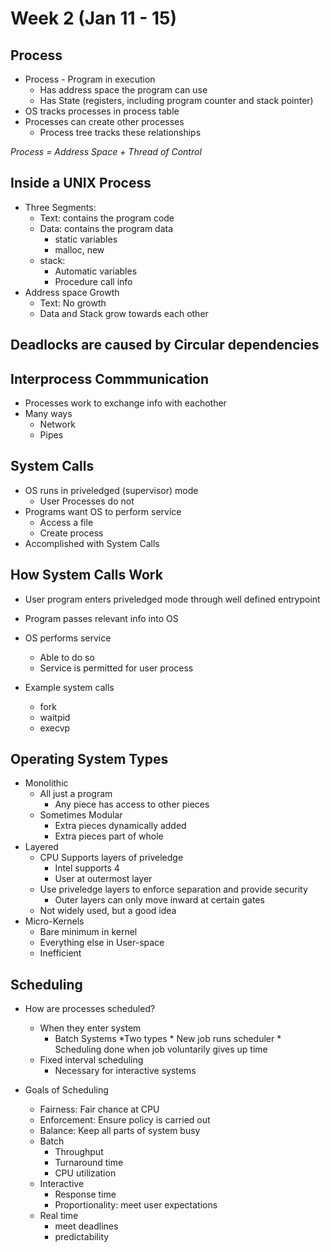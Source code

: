 # Week 2 (Jan 11 - 15)

## Process

* Process - Program in execution
	* Has address space the program can use
	* Has State (registers, including program counter and stack pointer)
* OS tracks processes in process table
* Processes can create other processes
	* Process tree tracks these relationships

*Process = Address Space + Thread of Control*

## Inside a UNIX Process

* Three Segments:
	* Text: contains the program code
	* Data: contains the program data
		* static variables
		* malloc, new
	* stack:
		* Automatic variables
		* Procedure call info
* Address space Growth
	* Text: No growth
	* Data and Stack grow towards each other

## Deadlocks are caused by Circular dependencies

## Interprocess Commmunication

* Processes work to exchange info with eachother
* Many ways
	* Network
	* Pipes

## System Calls

* OS runs in priveledged (supervisor) mode
	* User Processes do not
* Programs want OS to perform service
	* Access a file
	* Create process
* Accomplished with System Calls

## How System Calls Work

* User program enters priveledged mode through well defined entrypoint
* Program passes relevant info into OS
* OS performs service
	* Able to do so
	* Service is permitted for user process

* Example system calls
	* fork
	* waitpid
	* execvp

## Operating System Types

* Monolithic
	* All just a program
		* Any piece has access to other pieces
	* Sometimes Modular
		* Extra pieces dynamically added
		* Extra pieces part of whole
* Layered
	* CPU Supports layers of priveledge
		* Intel supports 4
		* User at outermost layer
	* Use priveledge layers to enforce separation and provide security
		* Outer layers can only move inward at certain gates
	* Not widely used, but a good idea
* Micro-Kernels
	* Bare minimum in kernel
	* Everything else in User-space
	* Inefficient

## Scheduling

* How are processes scheduled?
	* When they enter system
		* Batch Systems
			*Two types
				* New job runs scheduler
				* Scheduling done when job voluntarily gives up time
	* Fixed interval scheduling
		* Necessary for interactive systems

* Goals of Scheduling
	* Fairness: Fair chance at CPU
	* Enforcement: Ensure policy is carried out
	* Balance: Keep all parts of system busy
	* Batch
		* Throughput
		* Turnaround time
		* CPU utilization
	* Interactive
		* Response time
		* Proportionality: meet user expectations
	* Real time
		* meet deadlines
		* predictability 
	